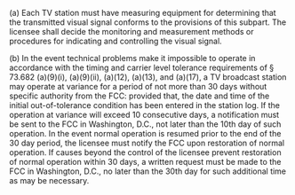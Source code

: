 (a) Each TV station must have measuring equipment for determining that the transmitted visual signal conforms to the provisions of this subpart. The licensee shall decide the monitoring and measurement methods or procedures for indicating and controlling the visual signal.

(b) In the event technical problems make it impossible to operate in accordance with the timing and carrier level tolerance requirements of § 73.682 (a)(9)(i), (a)(9)(ii), (a)(12), (a)(13), and (a)(17), a TV broadcast station may operate at variance for a period of not more than 30 days without specific authority from the FCC: provided that, the date and time of the initial out-of-tolerance condition has been entered in the station log. If the operation at variance will exceed 10 consecutive days, a notification must be sent to the FCC in Washington, D.C., not later than the 10th day of such operation. In the event normal operation is resumed prior to the end of the 30 day period, the licensee must notify the FCC upon restoration of normal operation. If causes beyond the control of the licensee prevent restoration of normal operation within 30 days, a written request must be made to the FCC in Washington, D.C., no later than the 30th day for such additional time as may be necessary.

